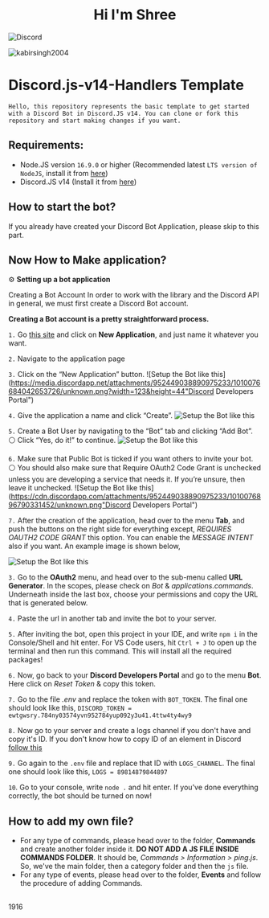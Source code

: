 <h1 align="center">Hi I'm Shree</h1>

<img align="center" src="https://discord.c99.nl/widget/theme-1/606099560854585365.png" alt="Discord"/> 
<p align="left"> <img src="https://komarev.com/ghpvc/?username=sh3ee&label=Profile%20views&color=0e75b6&style=flat" alt="kabirsingh2004" /> </p>

# Discord.js-v14-Handlers Template

`Hello, this repository represents the basic template to get started with a Discord Bot in Discord.JS v14. You can clone or fork this repository and start making changes if you want.`

## Requirements:
* Node.JS version ```16.9.0``` or higher (Recommended latest ```LTS version of NodeJS```, install it from [here](https://nodejs.org/en/))
* Discord.JS v14 (Install it from [here](https://www.npmjs.com/package/discord.js/v/14.0.3))

## How to start the bot?
If you already have created your Discord Bot Application, please skip to this part.

## Now How to Make application?

⚙ **Setting up a bot application**

Creating a Bot Account
In order to work with the library and the Discord API in general, we must first create a Discord Bot account.

**Creating a Bot account is a pretty straightforward process.**

`1.` Go [this site](https://discord.com/developers/applications) and click on **New Application**, and just name it whatever you want.

`2.` Navigate to the application page

`3.` Click on the “New Application” button.
![Setup the Bot like this](https://media.discordapp.net/attachments/952449038890975233/1010076684042653726/unknown.png?width=123&height=44"Discord Developers Portal")


`4.` Give the application a name and click “Create”.
![Setup the Bot like this](https://cdn.discordapp.com/attachments/952449038890975233/1010076726296055868/unknown.png "Discord Developers Portal")


`5.` Create a Bot User by navigating to the “Bot” tab and clicking “Add Bot”.
⚪ Click “Yes, do it!” to continue.
![Setup the Bot like this](https://cdn.discordapp.com/attachments/952449038890975233/1010076866293534791/unknown.png "Discord Developers Portal")


`6.` Make sure that Public Bot is ticked if you want others to invite your bot.
⚪ You should also make sure that Require OAuth2 Code Grant is unchecked unless you are developing a service that needs it. 
If you’re unsure, then leave it unchecked.
![Setup the Bot like this](https://cdn.discordapp.com/attachments/952449038890975233/1010076896790331452/unknown.png"Discord Developers Portal")

`7.` After the creation of the application, head over to the menu **Tab**, and push the buttons on the right side for everything except, *REQUIRES OAUTH2 CODE GRANT* this option. You can enable the *MESSAGE INTENT* also if you want. An example image is shown below,

![Setup the Bot like this](https://cdn.discordapp.com/attachments/952449038890975233/1010078228196630558/unknown.png "Discord Developers Portal")

`3.` Go to the **OAuth2** menu, and head over to the sub-menu called **URL Generator**. In the scopes, please check on *Bot* & *applications.commands*. Underneath inside the last box, choose your permissions and copy the URL that is generated below.

`4.` Paste the url in another tab and invite the bot to your server.

`5.` After inviting the bot, open this project in your IDE, and write `npm i` in the Console/Shell and hit enter. For VS Code users, hit `Ctrl + J` to open up the terminal and then run this command. This will install all the required packages!

`6.` Now, go back to your **Discord Developers Portal** and go to the menu **Bot**. Here click on *Reset Token* & copy this token.

`7.` Go to the file *.env* and replace the token with `BOT_TOKEN`. The final one should look like this,
`DISCORD_TOKEN = ewtgwsry.784ny03574yvn952784yup092y3u41.4ttw4ty4wy9`

`8.` Now go to your server and create a logs channel if you don't have and copy it's ID. If you don't know how to copy ID of an element in Discord [follow this](https://support.discord.com/hc/en-us/articles/206346498-Where-can-I-find-my-User-Server-Message-ID-)

`9.` Go again to the `.env` file and replace that ID with `LOGS_CHANNEL`. The final one should look like this,
`LOGS = 89814879844897`

`10`. Go to your console, write `node .` and hit enter. If you've done everything correctly, the bot should be turned on now!

## How to add my own file?
* For any type of commands, please head over to the folder, **Commands** and create another folder inside it. **DO NOT ADD A JS FILE INSIDE COMMANDS FOLDER**. It should be, *Commands > Information > ping.js*. So, we've the main folder, then a category folder and then the `js` file.
* For any type of events, please head over to the folder, **Events** and follow the procedure of adding Commands.

##
1916
